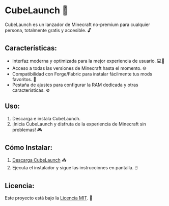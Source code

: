 # CubeLaunch 🚀

CubeLaunch es un lanzador de Minecraft no-premium para cualquier persona, totalmente gratis y accesible. 🔓

## Características:

- Interfaz moderna y optimizada para la mejor experiencia de usuario. 💻🎉
- Acceso a todas las versiones de Minecraft hasta el momento. 🌐
- Compatibilidad con Forge/Fabric para instalar fácilmente tus mods favoritos. 🧩
- Pestaña de ajustes para configurar la RAM dedicada y otras características. ⚙️

## Uso:

1. Descarga e instala CubeLaunch.
2. ¡Inicia CubeLaunch y disfruta de la experiencia de Minecraft sin problemas! 🎮

## Cómo Instalar:

1. [Descarga CubeLaunch](https://cubelaunch.xyz) 📥
3. Ejecuta el instalador y sigue las instrucciones en pantalla. 🖱️

## Licencia:

Este proyecto está bajo la [Licencia MIT](LICENSE). 📜
